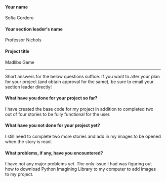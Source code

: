 #### Your name

Sofia Cordero

#### Your section leader's name

Professor Nichols

#### Project title

Madlibs Game

***

Short answers for the below questions suffice. If you want to alter your plan for your project (and obtain approval for the same), be sure to email your section leader directly!

#### What have you done for your project so far?

I have created the base code for my project in addition to completed two out of four stories to be fully functional for the user.

#### What have you not done for your project yet?

I still need to complete two more stories and add in my images to be opened when the story is read.

#### What problems, if any, have you encountered?

I have not any major problems yet. The only issue I had was figuring out how to download Python Imagining Library to my computer to add images to my project.
